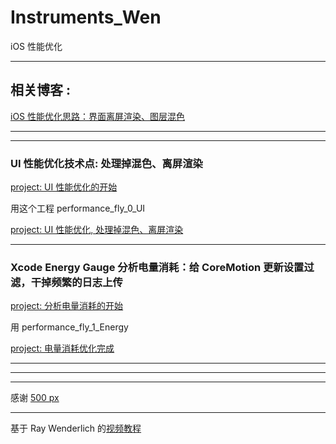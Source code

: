 # Instruments_Wen
iOS 性能优化


<hr>





相关博客 :
-

[iOS 性能优化思路：界面离屏渲染、图层混色](https://juejin.im/post/5bf26cd36fb9a049a5707fdd)

<hr>


<hr>


### UI 性能优化技术点: 处理掉混色、离屏渲染



[project:   UI 性能优化的开始](https://github.com/BoxDengJZ/Instruments_Wen/archive/v1.0.0.zip)

用这个工程 performance_fly_0_UI

[project:   UI 性能优化, 处理掉混色、离屏渲染](https://github.com/BoxDengJZ/Instruments_Wen/archive/v1.1.0.zip)


<hr>


### Xcode Energy Gauge 分析电量消耗：给 CoreMotion 更新设置过滤，干掉频繁的日志上传


[project:   分析电量消耗的开始](https://github.com/BoxDengJZ/Instruments_Wen/archive/v1.2.0.zip)

用 performance_fly_1_Energy

[project:   电量消耗优化完成](https://github.com/BoxDengJZ/Instruments_Wen/archive/v1.3.0.zip)

<hr>



<hr>


<hr>



感谢 [500 px](https://github.com/500px/legacy-api-documentation)



<hr>


基于 Ray Wenderlich 的[视频教程](https://www.raywenderlich.com/5176-practical-instruments)
